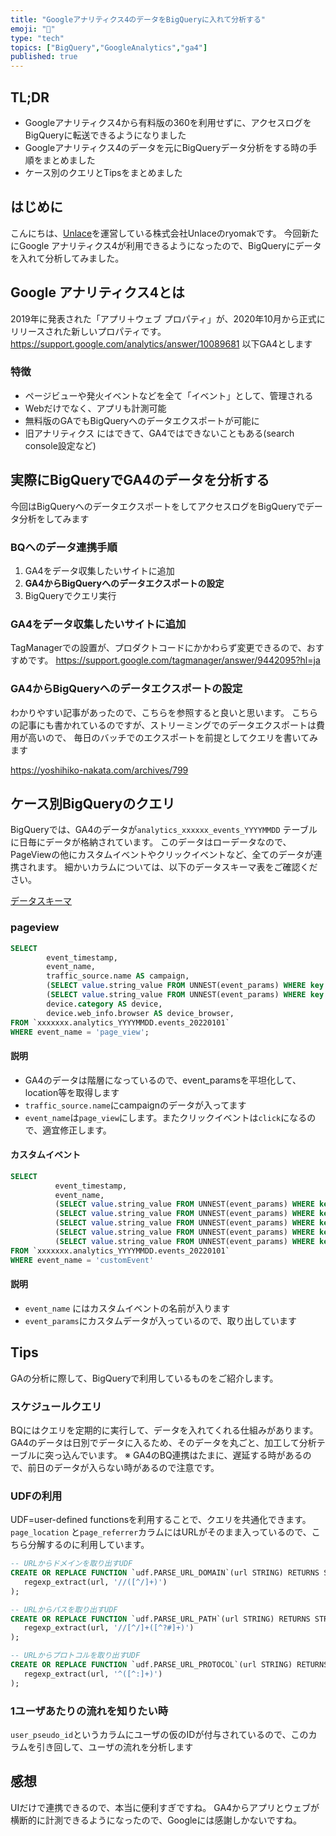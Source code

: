 ```yaml
---
title: "Googleアナリティクス4のデータをBigQueryに入れて分析する"
emoji: "🐝"
type: "tech" 
topics: ["BigQuery","GoogleAnalytics","ga4"]
published: true
---
```


## TL;DR
- Googleアナリティクス4から有料版の360を利用せずに、アクセスログをBigQueryに転送できるようになりました
- Googleアナリティクス4のデータを元にBigQueryデータ分析をする時の手順をまとめました
- ケース別のクエリとTipsをまとめました

## はじめに
こんにちは、[Unlace](https://www.unlace.net/)を運営している株式会社Unlaceのryomakです。
今回新たにGoogle アナリティクス4が利用できるようになったので、BigQueryにデータを入れて分析してみました。

## Google アナリティクス4とは
2019年に発表された「アプリ＋ウェブ プロパティ」が、2020年10月から正式にリリースされた新しいプロパティです。
https://support.google.com/analytics/answer/10089681
以下GA4とします

### 特徴
- ページビューや発火イベントなどを全て「イベント」として、管理される
- Webだけでなく、アプリも計測可能
- 無料版のGAでもBigQueryへのデータエクスポートが可能に
- 旧アナリティクス にはできて、GA4ではできないこともある(search console設定など)

## 実際にBigQueryでGA4のデータを分析する
今回はBigQueryへのデータエクスポートをしてアクセスログをBigQueryでデータ分析をしてみます

### BQへのデータ連携手順
1. GA4をデータ収集したいサイトに追加
2. **GA4からBigQueryへのデータエクスポートの設定**
3. BigQueryでクエリ実行

### GA4をデータ収集したいサイトに追加
TagManagerでの設置が、プロダクトコードにかかわらず変更できるので、おすすめです。
https://support.google.com/tagmanager/answer/9442095?hl=ja

### GA4からBigQueryへのデータエクスポートの設定
わかりやすい記事があったので、こちらを参照すると良いと思います。
こちらの記事にも書かれているのですが、ストリーミングでのデータエクスポートは費用が高いので、
毎日のバッチでのエクスポートを前提としてクエリを書いてみます

https://yoshihiko-nakata.com/archives/799

## ケース別BigQueryのクエリ
BigQueryでは、GA4のデータが`analytics_xxxxxx_events_YYYYMMDD` テーブルに日毎にデータが格納されています。
このデータはローデータなので、PageViewの他にカスタムイベントやクリックイベントなど、全てのデータが連携されます。
細かいカラムについては、以下のデータスキーマ表をご確認ください。

[データスキーマ](https://support.google.com/firebase/answer/7029846?hl=ja)

### pageview
```sql
SELECT 
        event_timestamp,
        event_name,
        traffic_source.name AS campaign,
        (SELECT value.string_value FROM UNNEST(event_params) WHERE key = 'page_location') AS page_location,
        (SELECT value.string_value FROM UNNEST(event_params) WHERE key = 'page_referrer') AS page_referrer,
        device.category AS device, 
        device.web_info.browser AS device_browser,
FROM `xxxxxxx.analytics_YYYYMMDD.events_20220101`
WHERE event_name = 'page_view';
```

#### 説明
- GA4のデータは階層になっているので、event_paramsを平坦化して、location等を取得します
- `traffic_source.name`にcampaignのデータが入ってます
- `event_name`は`page_view`にします。またクリックイベントは`click`になるので、適宜修正します。

#### カスタムイベント
```sql
SELECT 
          event_timestamp,
          event_name,
          (SELECT value.string_value FROM UNNEST(event_params) WHERE key = 'page_location') AS page_location,
          (SELECT value.string_value FROM UNNEST(event_params) WHERE key = 'customParam1') AS custom_one,
          (SELECT value.string_value FROM UNNEST(event_params) WHERE key = 'customParam2') AS custom_two,
          (SELECT value.string_value FROM UNNEST(event_params) WHERE key = 'customParam3') AS custom_three,
          (SELECT value.string_value FROM UNNEST(event_params) WHERE key = 'customParam4') AS custom_four,
FROM `xxxxxxx.analytics_YYYYMMDD.events_20220101`
WHERE event_name = 'customEvent'
```
#### 説明
- `event_name` にはカスタムイベントの名前が入ります
- `event_params`にカスタムデータが入っているので、取り出しています


## Tips
GAの分析に際して、BigQueryで利用しているものをご紹介します。
### スケジュールクエリ
BQにはクエリを定期的に実行して、データを入れてくれる仕組みがあります。
GA4のデータは日別でデータに入るため、そのデータを丸ごと、加工して分析テーブルに突っ込んでいます。
※ GA4のBQ連携はたまに、遅延する時があるので、前日のデータが入らない時があるので注意です。

### UDFの利用
UDF=user-defined functionsを利用することで、クエリを共通化できます。
`page_location` と`page_referrer`カラムにはURLがそのまま入っているので、こちら分解するのに利用しています。

```sql
-- URLからドメインを取り出すUDF
CREATE OR REPLACE FUNCTION `udf.PARSE_URL_DOMAIN`(url STRING) RETURNS STRING AS (
   regexp_extract(url, '//([^/]+)')
);

-- URLからパスを取り出すUDF
CREATE OR REPLACE FUNCTION `udf.PARSE_URL_PATH`(url STRING) RETURNS STRING AS (
   regexp_extract(url, '//[^/]+([^?#]+)')
);

-- URLからプロトコルを取り出すUDF
CREATE OR REPLACE FUNCTION `udf.PARSE_URL_PROTOCOL`(url STRING) RETURNS STRING AS (
   regexp_extract(url, '^([^:]+)')
);

```

### 1ユーザあたりの流れを知りたい時
`user_pseudo_id`というカラムにユーザの仮のIDが付与されているので、このカラムを引き回して、ユーザの流れを分析します

## 感想
UIだけで連携できるので、本当に便利すぎですね。
GA4からアプリとウェブが横断的に計測できるようになったので、Googleには感謝しかないですね。